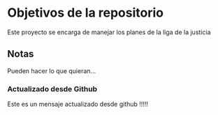 # Objetivos de la repositorio

Este proyecto se encarga de manejar los planes de la liga de la justicia


## Notas
Pueden hacer lo que quieran...
### Actualizado desde Github
Este es un mensaje actualizado desde github
!!!!!
